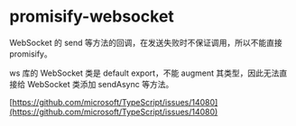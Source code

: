 # promisify-websocket

WebSocket 的 send 等方法的回调，在发送失败时不保证调用，所以不能直接 promisify。

ws 库的 WebSocket 类是 default export，不能 augment 其类型，因此无法直接给 WebSocket 类添加 sendAsync 等方法。

[https://github.com/microsoft/TypeScript/issues/14080](https://github.com/microsoft/TypeScript/issues/14080)
